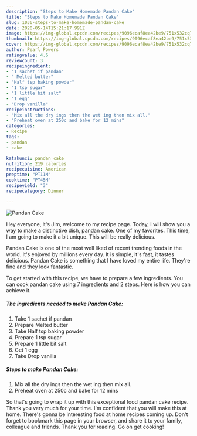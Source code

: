 ```yaml
---
description: "Steps to Make Homemade Pandan Cake"
title: "Steps to Make Homemade Pandan Cake"
slug: 1036-steps-to-make-homemade-pandan-cake
date: 2020-05-14T15:21:17.991Z
image: https://img-global.cpcdn.com/recipes/9096ecaf8ea42be9/751x532cq70/pandan-cake-recipe-main-photo.jpg
thumbnail: https://img-global.cpcdn.com/recipes/9096ecaf8ea42be9/751x532cq70/pandan-cake-recipe-main-photo.jpg
cover: https://img-global.cpcdn.com/recipes/9096ecaf8ea42be9/751x532cq70/pandan-cake-recipe-main-photo.jpg
author: Pearl Powers
ratingvalue: 4.6
reviewcount: 3
recipeingredient:
- "1 sachet if pandan"
- " Melted butter"
- "Half tsp baking powder"
- "1 tsp sugar"
- "1 little bit salt"
- "1 egg"
- "Drop vanilla"
recipeinstructions:
- "Mix all the dry ings then the wet ing then mix all."
- "Preheat oven at 250c and bake for 12 mins"
categories:
- Recipe
tags:
- pandan
- cake

katakunci: pandan cake 
nutrition: 219 calories
recipecuisine: American
preptime: "PT11M"
cooktime: "PT45M"
recipeyield: "3"
recipecategory: Dinner

---
```



![Pandan Cake](https://img-global.cpcdn.com/recipes/9096ecaf8ea42be9/751x532cq70/pandan-cake-recipe-main-photo.jpg)

Hey everyone, it's Jim, welcome to my recipe page. Today, I will show you a way to make a distinctive dish, pandan cake. One of my favorites. This time, I am going to make it a bit unique. This will be really delicious.



Pandan Cake is one of the most well liked of recent trending foods in the world. It's enjoyed by millions every day. It is simple, it's fast, it tastes delicious. Pandan Cake is something that I have loved my entire life. They're fine and they look fantastic.


To get started with this recipe, we have to prepare a few ingredients. You can cook pandan cake using 7 ingredients and 2 steps. Here is how you can achieve it.

<!--inarticleads1-->

##### The ingredients needed to make Pandan Cake:

1. Take 1 sachet if pandan
1. Prepare  Melted butter
1. Take Half tsp baking powder
1. Prepare 1 tsp sugar
1. Prepare 1 little bit salt
1. Get 1 egg
1. Take Drop vanilla




<!--inarticleads2-->

##### Steps to make Pandan Cake:

1. Mix all the dry ings then the wet ing then mix all.
1. Preheat oven at 250c and bake for 12 mins




So that's going to wrap it up with this exceptional food pandan cake recipe. Thank you very much for your time. I'm confident that you will make this at home. There's gonna be interesting food at home recipes coming up. Don't forget to bookmark this page in your browser, and share it to your family, colleague and friends. Thank you for reading. Go on get cooking!
